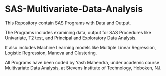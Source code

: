 # SAS-Multivariate-Data-Analysis
This Repository contain SAS Programs with Data and Output. 

The Programs includes examining data, output for SAS Procedures like Univariate, T2 test, and Principal and Exploratory Data Analysis. 

It also includes Machine Learning models like Multiple Linear Regression, Logistic Regression, Manova and Clustering.

All Programs have been coded by Yash Mahendra, under academic course Multivariate Data Analysis, at Stevens Institute of Technology, Hoboken, NJ.
